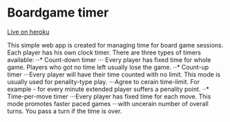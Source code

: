 # Boardgame timer

[Live on heroku](https://boardgame-timer.herokuapp.com)

This simple web app is created for managing time for board game sessions. Each player has his own clock timer.
There are three types of timers available:
⋅⋅* Count-down timer
⋅⋅⋅ Every player has fixed time for whole game. Players who got no time left usually lose the game.
⋅⋅* Count-up timer
⋅⋅⋅Every player will have their time counted with no limit. This mode is usually used for penality-type play.
⋅⋅⋅Agree to cerain time-limit. For example - for every minute extended player suffers a penality point.
⋅⋅* Time-per-move timer
⋅⋅⋅Every player has fixed time for each move. This mode promotes faster paced games 
⋅⋅⋅with uncerain number of overall turns. You pass a turn if the time is over.


